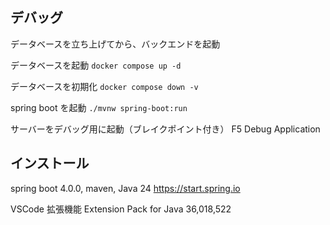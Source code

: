 ## デバッグ
データベースを立ち上げてから、バックエンドを起動

データベースを起動
`docker compose up -d`

データベースを初期化
`docker compose down -v`

spring boot を起動
`./mvnw spring-boot:run`

サーバーをデバッグ用に起動（ブレイクポイント付き）
F5 Debug Application

## インストール
spring boot 4.0.0, maven, Java 24
https://start.spring.io

VSCode 拡張機能
Extension Pack for Java 36,018,522
